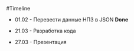 #Timeline

- 01.02 - Перевести данные НПЗ в JSON **Done**

- 21.03 - Разработка кода

- 27.03 - Презентация
